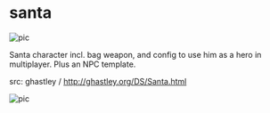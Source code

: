 # santa

![pic](pic.jpg)

Santa character incl. bag weapon, and config to use him as a hero in multiplayer. Plus an NPC template.

src: ghastley / http://ghastley.org/DS/Santa.html

![pic](pic2.jpg)
